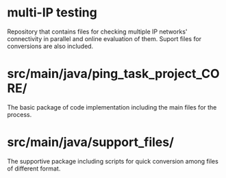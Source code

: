 # multi-IP testing

Repository that contains files for checking multiple IP networks' connectivity
in parallel and online evaluation of them. Suport files for conversions are also 
included.

# src/main/java/ping_task_project_CORE/
The basic package of code implementation including the main files for the
process.

# src/main/java/support_files/
The supportive package including scripts for quick conversion among 
files of different format.
